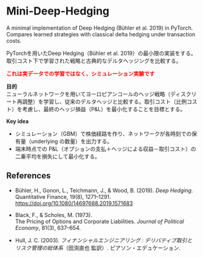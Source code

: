 # Mini-Deep-Hedging
A minimal implementation of Deep Hedging (Bühler et al. 2019) in PyTorch. Compares learned strategies with classical delta hedging under transaction costs.

PyTorchを用いたDeep Hedging（Bühler et al. 2019）の最小限の実装をする。取引コスト下で学習された戦略と古典的なデルタヘッジングを比較する。

**<span style="color: red; ">これは実データでの学習ではなく、シミュレーション実験です</span>**

**目的**  
ニューラルネットワークを用いてヨーロピアンコールのヘッジ戦略（ディスクリート再調整）を学習し、従来のデルタヘッジと比較する。取引コスト（比例コスト）を考慮し、最終のヘッジ損益（P&L）を最小化することを目標とする。

**Key idea**

* シミュレーション（GBM）で株価経路を作り、ネットワークが各時刻での保有量（underlying の数量）を出力する。
* 端末時点での P\&L（オプションの支払＋ヘッジによる収益－取引コスト）の二乗平均を損失にして最小化する。

## References

- Bühler, H., Gonon, L., Teichmann, J., & Wood, B. (2019).
  *Deep Hedging*. Quantitative Finance, 19(8), 1271–1291.  
  https://doi.org/10.1080/14697688.2019.1571683

- Black, F., & Scholes, M. (1973).  
  The Pricing of Options and Corporate Liabilities. *Journal of Political Economy*, 81(3), 637–654.

- Hull, J. C. (2003).
  *フィナンシャルエンジニアリング : デリバティブ取引とリスク管理の総体系*（田渕直也 監訳）. ピアソン・エデュケーション.



